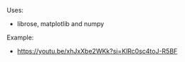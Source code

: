 Uses:
- librose, matplotlib and numpy

Example:
  - https://youtu.be/xhJxXbe2WKk?si=KlRc0sc4toJ-R5BF
